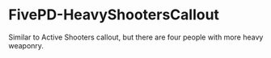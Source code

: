 # FivePD-HeavyShootersCallout
Similar to Active Shooters callout, but there are four people with more heavy weaponry.
